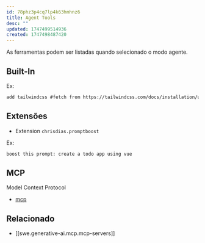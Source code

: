 ```yaml
---
id: 78phz3p4cq7lp4k63hmhnz6
title: Agent Tools
desc: ""
updated: 1747499514936
created: 1747498487420
---
```


As ferramentas podem ser listadas quando selecionado o modo agente.

## Built-In

Ex:

```txt
add tailwindcss #fetch from https://tailwindcss.com/docs/installation/using-vite
```

## Extensões

- Extension `chrisdias.promptboost`

Ex:

```txt
boost this prompt: create a todo app using vue
```

## MCP

Model Context Protocol

- [mcp](https://code.visualstudio.com/docs/copilot/chat/mcp-servers#_what-is-mcp)

## Relacionado

- [[swe.generative-ai.mcp.mcp-servers]]
